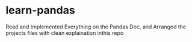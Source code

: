 # learn-pandas
Read and Implemented Everything on the Pandas Doc, and Arranged the projects files with clean explaination inthis repo
